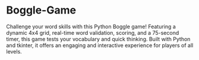 # Boggle-Game
Challenge your word skills with this Python Boggle game! Featuring a dynamic 4x4 grid, real-time word validation, scoring, and a 75-second timer, this game tests your vocabulary and quick thinking. Built with Python and tkinter, it offers an engaging and interactive experience for players of all levels.
